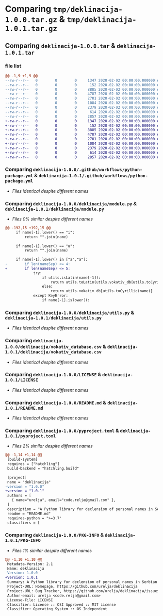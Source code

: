 # Comparing `tmp/deklinacija-1.0.0.tar.gz` & `tmp/deklinacija-1.0.1.tar.gz`

## Comparing `deklinacija-1.0.0.tar` & `deklinacija-1.0.1.tar`

### file list

```diff
@@ -1,9 +1,9 @@
--rw-r--r--   0        0        0     1347 2020-02-02 00:00:00.000000 deklinacija-1.0.0/.github/workflows/python-package.yml
--rw-r--r--   0        0        0      152 2020-02-02 00:00:00.000000 deklinacija-1.0.0/deklinacija/__init__.py
--rw-r--r--   0        0        0     8885 2020-02-02 00:00:00.000000 deklinacija-1.0.0/deklinacija/module.py
--rw-r--r--   0        0        0     4787 2020-02-02 00:00:00.000000 deklinacija-1.0.0/deklinacija/utils.py
--rw-r--r--   0        0        0     2701 2020-02-02 00:00:00.000000 deklinacija-1.0.0/deklinacija/vokativ_database.csv
--rw-r--r--   0        0        0     1084 2020-02-02 00:00:00.000000 deklinacija-1.0.0/LICENSE
--rw-r--r--   0        0        0     2379 2020-02-02 00:00:00.000000 deklinacija-1.0.0/README.md
--rw-r--r--   0        0        0      614 2020-02-02 00:00:00.000000 deklinacija-1.0.0/pyproject.toml
--rw-r--r--   0        0        0     2857 2020-02-02 00:00:00.000000 deklinacija-1.0.0/PKG-INFO
+-rw-r--r--   0        0        0     1347 2020-02-02 00:00:00.000000 deklinacija-1.0.1/.github/workflows/python-package.yml
+-rw-r--r--   0        0        0      152 2020-02-02 00:00:00.000000 deklinacija-1.0.1/deklinacija/__init__.py
+-rw-r--r--   0        0        0     8885 2020-02-02 00:00:00.000000 deklinacija-1.0.1/deklinacija/module.py
+-rw-r--r--   0        0        0     4787 2020-02-02 00:00:00.000000 deklinacija-1.0.1/deklinacija/utils.py
+-rw-r--r--   0        0        0     2701 2020-02-02 00:00:00.000000 deklinacija-1.0.1/deklinacija/vokativ_database.csv
+-rw-r--r--   0        0        0     1084 2020-02-02 00:00:00.000000 deklinacija-1.0.1/LICENSE
+-rw-r--r--   0        0        0     2379 2020-02-02 00:00:00.000000 deklinacija-1.0.1/README.md
+-rw-r--r--   0        0        0      614 2020-02-02 00:00:00.000000 deklinacija-1.0.1/pyproject.toml
+-rw-r--r--   0        0        0     2857 2020-02-02 00:00:00.000000 deklinacija-1.0.1/PKG-INFO
```

### Comparing `deklinacija-1.0.0/.github/workflows/python-package.yml` & `deklinacija-1.0.1/.github/workflows/python-package.yml`

 * *Files identical despite different names*

### Comparing `deklinacija-1.0.0/deklinacija/module.py` & `deklinacija-1.0.1/deklinacija/module.py`

 * *Files 0% similar despite different names*

```diff
@@ -192,15 +192,15 @@
     if name[-1].lower() == "i":
         return "".join(name)
     
     if name[-1].lower() == "u":
         return "".join(name)
     
     if name[-1].lower() in ["a","а"]:
-        if len(nameSep) <= 4:
+        if len(nameSep) <= 5:
             try:
                 if utils.isLatin(name[-1]):
                     return utils.toLatin(utils.vokativ_db[utils.toCyrillic(name)])
                 else:
                     return utils.vokativ_db[utils.toCyrillic(name)]
             except KeyError:
                 if name[-1].islower():
```

### Comparing `deklinacija-1.0.0/deklinacija/utils.py` & `deklinacija-1.0.1/deklinacija/utils.py`

 * *Files identical despite different names*

### Comparing `deklinacija-1.0.0/deklinacija/vokativ_database.csv` & `deklinacija-1.0.1/deklinacija/vokativ_database.csv`

 * *Files identical despite different names*

### Comparing `deklinacija-1.0.0/LICENSE` & `deklinacija-1.0.1/LICENSE`

 * *Files identical despite different names*

### Comparing `deklinacija-1.0.0/README.md` & `deklinacija-1.0.1/README.md`

 * *Files identical despite different names*

### Comparing `deklinacija-1.0.0/pyproject.toml` & `deklinacija-1.0.1/pyproject.toml`

 * *Files 2% similar despite different names*

```diff
@@ -1,14 +1,14 @@
 [build-system]
 requires = ["hatchling"]
 build-backend = "hatchling.build"
 
 [project]
 name = "deklinacija"
-version = "1.0.0"
+version = "1.0.1"
 authors = [
   { name="urelja", email="code.relja@gmail.com" },
 ]
 description = "A Python library for declension of personal names in Serbian"
 readme = "README.md"
 requires-python = ">=3.7"
 classifiers = [
```

### Comparing `deklinacija-1.0.0/PKG-INFO` & `deklinacija-1.0.1/PKG-INFO`

 * *Files 1% similar despite different names*

```diff
@@ -1,10 +1,10 @@
 Metadata-Version: 2.1
 Name: deklinacija
-Version: 1.0.0
+Version: 1.0.1
 Summary: A Python library for declension of personal names in Serbian
 Project-URL: Homepage, https://github.com/urelja/deklinacija
 Project-URL: Bug Tracker, https://github.com/urelja/deklinacija/issues
 Author-email: urelja <code.relja@gmail.com>
 License-File: LICENSE
 Classifier: License :: OSI Approved :: MIT License
 Classifier: Operating System :: OS Independent
```

